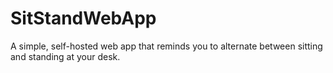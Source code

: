 # SitStandWebApp
A simple, self-hosted web app that reminds you to alternate between sitting and standing at your desk.
